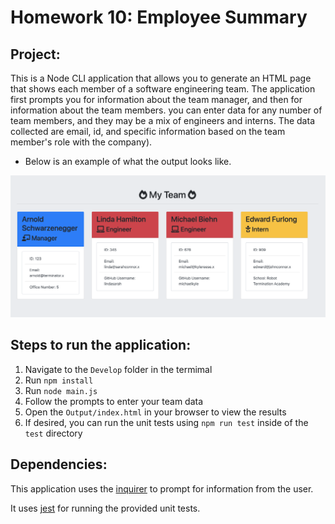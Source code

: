 # Homework 10: Employee Summary

## Project:

This is a Node CLI application that allows you to generate an HTML page that shows each member of a software engineering team. The application first prompts you for information about the team manager, and then for information about the team members. you can enter data for any number of team members, and they may be a mix of engineers and interns.  The data collected are email, id, and specific information based on the team member's role with the company).

* Below is an example of what the output looks like.

![Employee Summary 1 actual](./Assets/myteam_example.png)

## Steps to run the application:

1. Navigate to the `Develop` folder in the termimal
2. Run `npm install`
3. Run `node main.js`
4. Follow the prompts to enter your team data
5. Open the `Output/index.html` in your browser to view the results
6. If desired, you can run the unit tests using `npm run test` inside of the `test` directory

## Dependencies:

This application uses the [inquirer](https://www.npmjs.com/package/inquirer) to prompt for information from the user.

It uses [jest](https://jestjs.io/) for running the provided unit tests.
